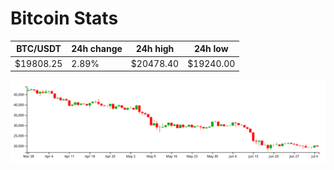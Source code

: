 # Bitcoin Stats

BTC/USDT|24h change|24h high|24h low|
|---|---|---|---|
|$19808.25|2.89%|$20478.40|$19240.00|

<img src="./chart.svg">
